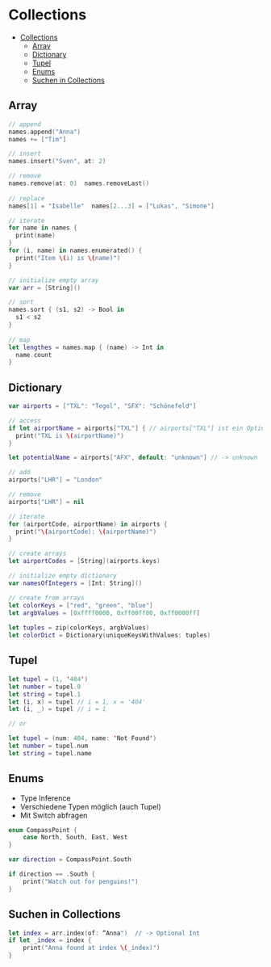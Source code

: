 # Collections 
- [Collections](#collections)
    - [Array](#array)
    - [Dictionary](#dictionary)
    - [Tupel](#tupel)
    - [Enums](#enums)
    - [Suchen in Collections](#suchen-in-collections)

## Array
```swift
// append 
names.append("Anna")
names += ["Tim"] 

// insert 
names.insert("Sven", at: 2)   

// remove 
names.remove(at: 0)  names.removeLast() 
 
// replace 
names[1] = "Isabelle"  names[2...3] = ["Lukas", "Simone"]

// iterate 
for name in names {  
  print(name) 
}   
for (i, name) in names.enumerated() {  
  print("Item \(i) is \(name)") 
} 

// initialize empty array 
var arr = [String]()

// sort 
names.sort { (s1, s2) -> Bool in 
  s1 < s2  
} 
        
// map 
let lengthes = names.map { (name) -> Int in 
  name.count  
} 
```

## Dictionary
```swift
var airports = ["TXL": "Tegel", "SFX": "Schönefeld"] 

// access 
if let airportName = airports["TXL"] { // airports["TXL"] ist ein Optional vom Typ String?
  print("TXL is \(airportName)") 
}

let potentialName = airports["AFX", default: "unknown"] // -> unknown

// add 
airports["LHR"] = "London"

// remove
airports["LHR"] = nil 

// iterate 
for (airportCode, airportName) in airports {  
  print("\(airportCode): \(airportName)") 
}

// create arrays 
let airportCodes = [String](airports.keys) 

// initialize empty dictionary 
var namesOfIntegers = [Int: String]()

// create from arrays 
let colorKeys = ["red", "green", "blue"]
let argbValues = [0xffff0000, 0xff00ff00, 0xff0000ff]
 
let tuples = zip(colorKeys, argbValues)
let colorDict = Dictionary(uniqueKeysWithValues: tuples)
```

## Tupel
```swift
let tupel = (1, '404')
let number = tupel.0
let string = tupel.1
let (i, x) = tupel // i = 1, x = '404'
let (i, _) = tupel // i = 1

// or

let tupel = (num: 404, name: 'Not Found')
let number = tupel.num
let string = tupel.name
```

## Enums
* Type Inference
* Verschiedene Typen möglich (auch Tupel)
* Mit Switch abfragen
```swift
enum CompassPoint {
    case North, South, East, West
}

var direction = CompassPoint.South

if direction == .South {
    print("Watch out for penguins!")
}
```

## Suchen in Collections
```swift
let index = arr.index(of: “Anna")  // -> Optional Int
if let _index = index { 
    print("Anna found at index \(_index)")  
} 
``` 

